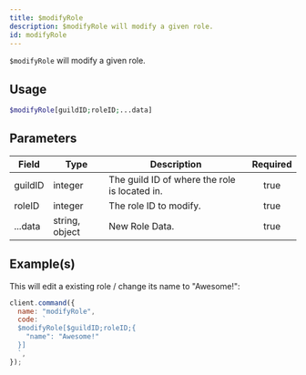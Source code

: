 ```yaml
---
title: $modifyRole
description: $modifyRole will modify a given role.
id: modifyRole
---
```


`$modifyRole` will modify a given role.

## Usage

```php
$modifyRole[guildID;roleID;...data]
```

## Parameters

| Field   | Type           | Description                                   | Required |
| ------- | -------------- | --------------------------------------------- | :------: |
| guildID | integer        | The guild ID of where the role is located in. |   true   |
| roleID  | integer        | The role ID to modify.                        |   true   |
| ...data | string, object | New Role Data.                                |   true   |

## Example(s)

This will edit a existing role / change its name to "Awesome!":

```javascript
client.command({
  name: "modifyRole",
  code: `
  $modifyRole[$guildID;roleID;{
    "name": "Awesome!"
  }]
  `,
});
```
